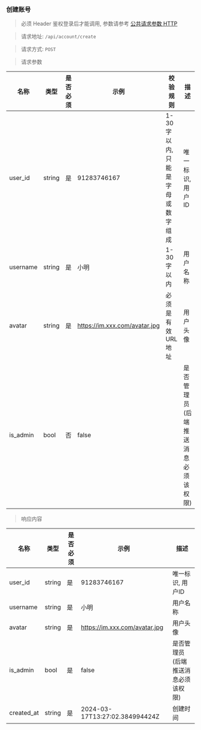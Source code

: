 ### 创建账号 

> 必须 Header 鉴权登录后才能调用, 参数请参考 [公共请求参数 HTTP](/post/common?id=http)

> 请求地址: `/api/account/create`

> 请求方式: `POST`

> 请求参数

| 名称       | 类型     | 是否必须 | 示例                            | 校验规则               | 描述                 |
|----------|--------|------|-------------------------------|--------------------|--------------------|
| user_id  | string | 是    | 91283746167                   | 1-30字以内,只能是字母或数字组成 | 唯一标识, 用户ID         |
| username | string | 是    | 小明                            | 1-30字以内            | 用户名称               |
| avatar   | string | 是    | https://im.xxx.com/avatar.jpg | 必须是有效URL地址         | 用户头像               |
| is_admin | bool   | 否    | false                         |                    | 是否管理员(后端推送消息必须该权限) |

> 响应内容

| 名称         | 类型     | 是否必须 | 示例                             | 描述                 |
|------------|--------|------|--------------------------------|--------------------|
| user_id    | string | 是    | 91283746167                    | 唯一标识, 用户ID         |
| username   | string | 是    | 小明                             | 用户名称               |
| avatar     | string | 是    | https://im.xxx.com/avatar.jpg  | 用户头像               |
| is_admin   | bool   | 是    | false                          | 是否管理员(后端推送消息必须该权限) |
| created_at | string | 是    | 2024-03-17T13:27:02.384994424Z | 创建时间               |
